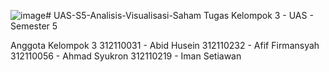 ![image](https://github.com/manstwn/UAS-S5-Analisis-Visualisasi-Saham/assets/92351985/e9ee1d89-6e60-44fc-bbf8-1218bc7ba0ec)# UAS-S5-Analisis-Visualisasi-Saham
Tugas Kelompok 3 - UAS - Semester 5

Anggota Kelompok 3
312110031 - Abid Husein
312110232 - Afif Firmansyah
312110056 - Ahmad Syukron
312110219 - Iman Setiawan

